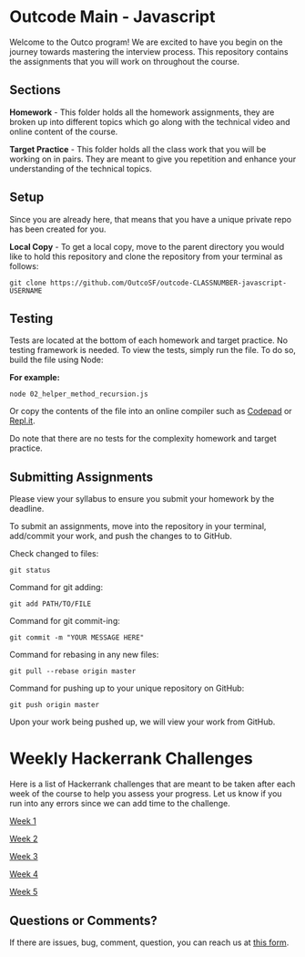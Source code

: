 # Outcode Main - Javascript

Welcome to the Outco program! We are excited to have you begin on the journey towards mastering the interview process. This repository contains the assignments that you will work on throughout the course.

## Sections

**Homework** - This folder holds all the homework assignments, they are broken up into different topics which go along with the technical video and online content of the course.

**Target Practice** - This folder holds all the class work that you will be working on in pairs. They are meant to give you repetition and enhance your understanding of the technical topics.

## Setup

Since you are already here, that means that you have a unique private repo has been created for you.

**Local Copy**  - To get a local copy, move to the parent directory you would like to hold this repository and clone the repository from your terminal as follows:

```
git clone https://github.com/OutcoSF/outcode-CLASSNUMBER-javascript-USERNAME
```

## Testing
Tests are located at the bottom of each homework and target practice. No testing framework is needed. To view the tests, simply run the file. To do so, build the file using Node:

**For example:**
```
node 02_helper_method_recursion.js
```

Or copy the contents of the file into an online compiler such as [Codepad](https://codepad.remoteinterview.io/) or
[Repl.it](https://repl.it/languages/javascript).

Do note that there are no tests for the complexity homework and target practice.

## Submitting Assignments
Please view your syllabus to ensure you submit your homework by the deadline.

To submit an assignments, move into the repository in your terminal,
add/commit your work, and push the changes to to GitHub.

Check changed to files:
```
git status
```

Command for git adding:
```
git add PATH/TO/FILE
```

Command for git commit-ing:
```
git commit -m "YOUR MESSAGE HERE"
```

Command for rebasing in any new files:
```
git pull --rebase origin master
```

Command for pushing up to your unique repository on GitHub:
```
git push origin master
```

Upon your work being pushed up, we will view your work from GitHub.

# Weekly Hackerrank Challenges

Here is a list of Hackerrank challenges that are meant to be taken after each week of the course to help you assess your progress. Let us know if you run into any errors since we can add time to the challenge.

[Week 1](http://hr.gs/outco_week1)

[Week 2](http://hr.gs/outco_week2)

[Week 3](http://hr.gs/outco_week3)

[Week 4](http://hr.gs/outco_week4)

[Week 5](http://hr.gs/outco_week5)

## Questions or Comments?
If there are issues, bug, comment, question, you can reach us at [this form](https://outco.io/outcodersupport).
